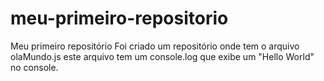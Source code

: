 # meu-primeiro-repositorio
Meu primeiro repositório
Foi criado um repositório onde tem o arquivo olaMundo.js
este arquivo tem um console.log que exibe um "Hello World" no console.